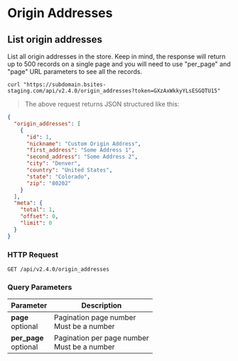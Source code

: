 # Origin Addresses

## List origin addresses

List all origin addresses in the store. Keep in mind, the response will return up to 500 records on a single page and you will need
to use "per_page" and "page" URL parameters to see all the records.

```shell
curl "https://subdomain.bsites-staging.com/api/v2.4.0/origin_addresses?token=GXzAxWkkyYLsESGQTU15"
```

> The above request returns JSON structured like this:

```json
{
  "origin_addresses": [
    {
      "id": 1,
      "nickname": "Custom Origin Address",
      "first_address": "Some Address 1",
      "second_address": "Some Address 2",
      "city": "Denver",
      "country": "United States",
      "state": "Colorado",
      "zip": "80202"
    }
  ],
  "meta": {
    "total": 1,
    "offset": 0,
    "limit": 0
  }
}
```

### HTTP Request

`GET /api/v2.4.0/origin_addresses`

### Query Parameters

Parameter | Description
--------- | -----------
<div><strong>page </strong></div><div>optional</div> | <div>Pagination page number</div><div>Must be a number</div>
<div><strong>per_page </strong></div><div>optional</div> | <div>Pagination per page number</div><div>Must be a number</div>
